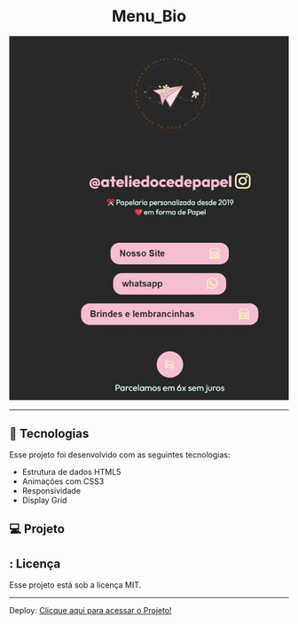 <h1 align="center"> Menu_Bio </h1>

<p align="center">
  <img alt="imagem" src=./assets/print.png>
</p>

---

## 🚀 Tecnologias

Esse projeto foi desenvolvido com as seguintes tecnologias:

- Estrutura de dados HTML5
- Animações com CSS3
- Responsividade
- Display Grid


## 💻 Projeto

## : Licença

Esse projeto está sob a licença MIT.

---

Deploy:
[Clicque aqui para acessar o Projeto!](https://)
